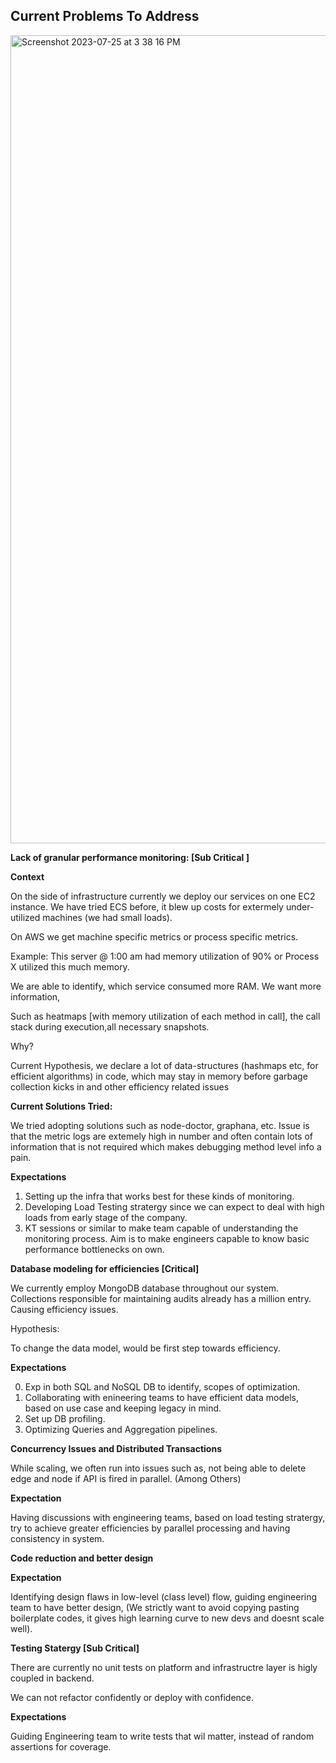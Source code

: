 ## Current Problems To Address


<img width="1293" alt="Screenshot 2023-07-25 at 3 38 16 PM" src="https://github.com/gocobalt/Architecture-Doc/assets/16411146/5516dadc-ac4d-4d3a-a314-85c9439e27a8">






**Lack of granular performance monitoring: [Sub Critical ]**

**Context**

On the side of infrastructure currently we deploy our services on one EC2 instance.
We have tried ECS before, it blew up costs for extermely under-utilized machines (we had small loads).

On AWS we get machine specific metrics or process specific metrics.

Example: This server @ 1:00 am had memory utilization of 90% or Process X utilized this much memory.

We are able to identify, which service consumed more RAM. We want more information,

Such as heatmaps [with memory utilization of each method in call], the call stack during execution,all necessary snapshots.

Why?

Current Hypothesis, we declare a lot of data-structures (hashmaps etc, for efficient algorithms) in code, which may stay in memory before garbage collection kicks in and other efficiency related issues  

**Current Solutions Tried:**

We tried adopting solutions such as node-doctor, graphana, etc. Issue is that the metric logs are extemely high in number and often contain lots of information that is not required which makes debugging method level info a pain.

**Expectations**

1. Setting up the infra that works best for these kinds of monitoring.
2. Developing Load Testing stratergy since we can expect to deal with high loads from early stage of the company.
3. KT sessions or similar to make team capable of understanding the monitoring process. Aim is to make engineers capable to know basic performance bottlenecks on own.


**Database modeling for efficiencies [Critical]**

We currently employ MongoDB database throughout our system. Collections responsible for maintaining audits already has a million entry. Causing efficiency issues.

Hypothesis:

To change the data model, would be first step towards efficiency.

**Expectations**

0. Exp in both SQL and NoSQL DB to identify, scopes of optimization.
1. Collaborating with enineering teams to have efficient data models, based on use case and keeping legacy in mind.
2. Set up DB profiling.
3. Optimizing Queries and Aggregation pipelines.


**Concurrency Issues and Distributed Transactions**

While scaling, we often run into issues such as, not being able to delete edge and node if API is fired in parallel. (Among Others)

**Expectation**

Having discussions with engineering teams, based on load testing stratergy,
try to achieve greater efficiencies by parallel processing and having consistency in system.   


**Code reduction and better design**

**Expectation**

Identifying design flaws in low-level (class level) flow, guiding engineering team to have better design, (We strictly want to avoid copying pasting boilerplate codes, it gives high learning curve to new devs and doesnt scale well).  

**Testing Statergy [Sub Critical]**

There are currently no unit tests on platform and infrastructre layer is higly coupled in backend. 

We can not refactor confidently or deploy with confidence. 

**Expectations**

Guiding Engineering team to write tests that wil matter, instead of random assertions for coverage.  
